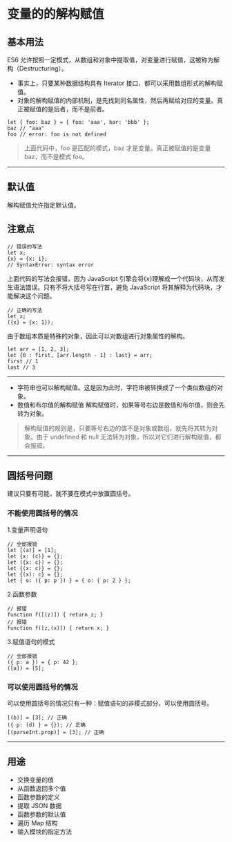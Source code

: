 # 变量的的解构赋值

## 基本用法

ES6 允许按照一定模式，从数组和对象中提取值，对变量进行赋值，这被称为解构（Destructuring）。

-   事实上，只要某种数据结构具有 Iterator 接口，都可以采用数组形式的解构赋值。
-   对象的解构赋值的内部机制，是先找到同名属性，然后再赋给对应的变量。真正被赋值的是后者，而不是前者。

```text
let { foo: baz } = { foo: 'aaa', bar: 'bbb' };
baz // "aaa"
foo // error: foo is not defined
```

> 上面代码中，foo 是匹配的模式，baz 才是变量。真正被赋值的是变量 baz，而不是模式 foo。

---

## 默认值

解构赋值允许指定默认值。

## 注意点

```text
// 错误的写法
let x;
{x} = {x: 1};
// SyntaxError: syntax error
```

上面代码的写法会报错，因为 JavaScript 引擎会将{x}理解成一个代码块，从而发生语法错误。只有不将大括号写在行首，避免 JavaScript 将其解释为代码块，才能解决这个问题。

```text
// 正确的写法
let x;
({x} = {x: 1});
```

由于数组本质是特殊的对象，因此可以对数组进行对象属性的解构。

```text
let arr = [1, 2, 3];
let {0 : first, [arr.length - 1] : last} = arr;
first // 1
last // 3
```

---

-   字符串也可以解构赋值。这是因为此时，字符串被转换成了一个类似数组的对象。
-   数值和布尔值的解构赋值
    解构赋值时，如果等号右边是数值和布尔值，则会先转为对象。

> 解构赋值的规则是，只要等号右边的值不是对象或数组，就先将其转为对象。由于 undefined 和 null 无法转为对象，所以对它们进行解构赋值，都会报错。

---

## 圆括号问题

建议只要有可能，就不要在模式中放置圆括号。

### 不能使用圆括号的情况

1.变量声明语句

```text
// 全部报错
let [(a)] = [1];
let {x: (c)} = {};
let ({x: c}) = {};
let {(x: c)} = {};
let {(x): c} = {};
let { o: ({ p: p }) } = { o: { p: 2 } };
```

2.函数参数

```text
// 报错
function f([(z)]) { return z; }
// 报错
function f([z,(x)]) { return x; }
```

3.赋值语句的模式

```text
// 全部报错
({ p: a }) = { p: 42 };
([a]) = [5];
```

### 可以使用圆括号的情况

可以使用圆括号的情况只有一种：赋值语句的非模式部分，可以使用圆括号。

```text
[(b)] = [3]; // 正确
({ p: (d) } = {}); // 正确
[(parseInt.prop)] = [3]; // 正确
```

---

## 用途

-   交换变量的值
-   从函数返回多个值
-   函数参数的定义
-   提取 JSON 数据
-   函数参数的默认值
-   遍历 Map 结构
-   输入模块的指定方法

